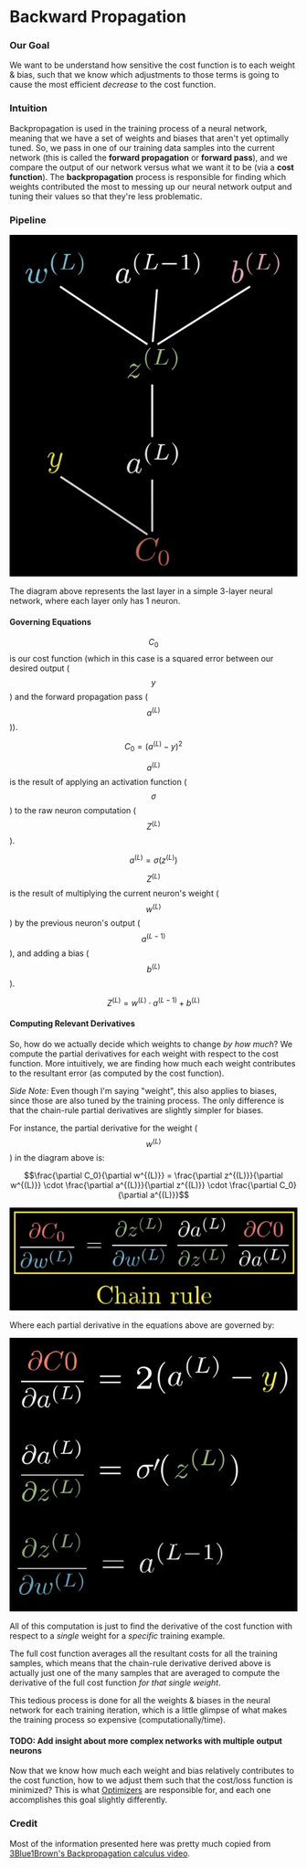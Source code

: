 # Backward Propagation

### Our Goal

We want to be understand how sensitive the cost function is to each weight & bias, such that we know which adjustments to those terms is going to cause the most efficient _decrease_ to the cost function.

### Intuition

Backpropagation is used in the training process of a neural network, meaning that we have a set of weights and biases that aren't yet optimally tuned. So, we pass in one of our training data samples into the current network (this is called the **forward propagation** or **forward pass**), and we compare the output of our network versus what we want it to be (via a **cost function**). The **backpropagation** process is responsible for finding which weights contributed the most to messing up our neural network output and tuning their values so that they're less problematic.

### Pipeline

![](<../../.gitbook/assets/image (4).png>)

The diagram above represents the last layer in a simple 3-layer neural network, where each layer only has 1 neuron.&#x20;

#### Governing Equations

$$C_0$$is our cost function (which in this case is a squared error between our desired output ($$y$$) and the forward propagation pass ($$a^{(L)}$$)).&#x20;

&#x20;         $$C_0 = (a^{(L)} - y)^2$$

$$a^{(L)}$$is the result of applying an activation function ($$\sigma$$) to the raw neuron computation ($$Z^{(L)}$$).&#x20;

&#x20;         $$a^{(L)} = \sigma(z^{(L)})$$

$$Z^{(L)}$$is the result of multiplying the current neuron's weight ($$w^{(L)}$$) by the previous neuron's output ($$a^{(L - 1)}$$), and adding a bias ($$b^{(L)}$$).

&#x20;         $$Z^{(L)} = w^{(L)} \cdot a^{(L-1)} + b^{(L)}$$

#### Computing Relevant Derivatives

So, how do we actually decide which weights to change _by how much_? We compute the partial derivatives for each weight with respect to the cost function. More intuitively, we are finding how much each weight contributes to the resultant error (as computed by the cost function).

_Side Note:_ Even though I'm saying "weight", this also applies to biases, since those are also tuned by the training process. The only difference is that the chain-rule partial derivatives are slightly simpler for biases.

For instance, the partial derivative for the weight ($$w^{(L)}$$) in the diagram above is:

$$\frac{\partial C_0}{\partial w^{(L)}} = \frac{\partial z^{(L)}}{\partial w^{(L)}} \cdot \frac{\partial a^{(L)}}{\partial z^{(L)}} \cdot \frac{\partial C_0}{\partial a^{(L)}}$$

![](<../../.gitbook/assets/image (10).png>)

Where each partial derivative in the equations above are governed by:

![](<../../.gitbook/assets/image (11).png>)

All of this computation is just to find the derivative of the cost function with respect to a _single_ weight for a _specific_ training example.&#x20;

The full cost function averages all the resultant costs for all the training samples, which means that the chain-rule derivative derived above is actually just one of the many samples that are averaged to compute the derivative of the full cost function _for that single weight_.

This tedious process is done for all the weights & biases in the neural network for each training iteration, which is a little glimpse of what makes the training process so expensive (computationally/time).

#### TODO: Add insight about more complex networks with multiple output neurons&#x20;

Now that we know how much each weight and bias relatively contributes to the cost function, how to we adjust them such that the cost/loss function is minimized? This is what [Optimizers](optimizers.md) are responsible for, and each one accomplishes this goal slightly differently.

### Credit

Most of the information presented here was pretty much copied from [3Blue1Brown's Backpropagation calculus video](https://www.youtube.com/watch?v=tIeHLnjs5U8\&ab\_channel=3Blue1Brown).
